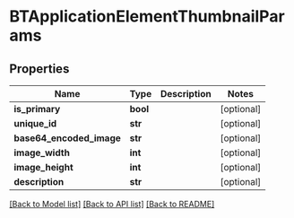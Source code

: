 # BTApplicationElementThumbnailParams

## Properties
Name | Type | Description | Notes
------------ | ------------- | ------------- | -------------
**is_primary** | **bool** |  | [optional] 
**unique_id** | **str** |  | [optional] 
**base64_encoded_image** | **str** |  | [optional] 
**image_width** | **int** |  | [optional] 
**image_height** | **int** |  | [optional] 
**description** | **str** |  | [optional] 

[[Back to Model list]](../README.md#documentation-for-models) [[Back to API list]](../README.md#documentation-for-api-endpoints) [[Back to README]](../README.md)


